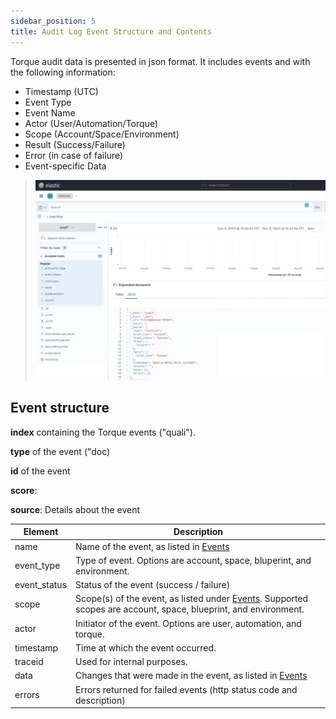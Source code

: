 ```yaml
---
sidebar_position: 5
title: Audit Log Event Structure and Contents
---
```


Torque audit data is presented in json format. It includes events and with the following information:
  * Timestamp (UTC)
  * Event Type
  * Event Name
  * Actor (User/Automation/Torque)
  * Scope (Account/Space/Environment)
  * Result (Success/Failure)
  * Error (in case of failure)
  * Event-specific Data

> ![Locale Dropdown](/img/audit-log-json.png)




## Event structure

__index__ containing the Torque events ("quali").

__type__ of the event ("doc)

__id__ of the event

__score__: 

__source__: Details about the event

|Element                                |Description                             |
|------------------------|----------------------------------------------------|
|name|Name of the event, as listed in [Events](#events)|
|event_type|Type of event. Options are account, space, bluperint, and environment.|
|event_status|Status of the event (success / failure)|
|scope|Scope(s) of the event, as listed under [Events](#events). Supported scopes are account, space, blueprint, and environment.|
|actor|Initiator of the event. Options are user, automation, and torque.|
|timestamp|Time at which the event occurred.|
|traceid|Used for internal purposes.|
|data|Changes that were made in the event, as listed in [Events](#events)|.
|errors|Errors returned for failed events (http status code and description)|
